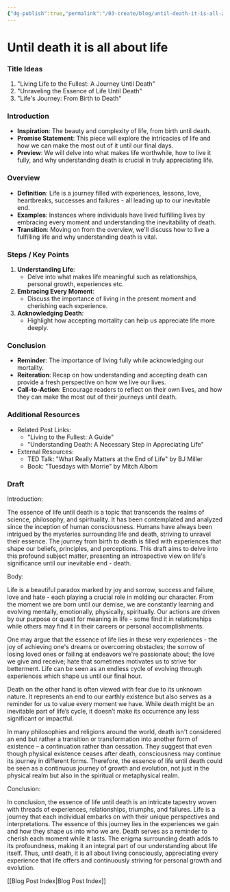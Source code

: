 ```yaml
---
{"dg-publish":true,"permalink":"/03-create/blog/until-death-it-is-all-about-life/","tags":["life","death"]}
---
```



# Until death it is all about life


### Title Ideas
1. "Living Life to the Fullest: A Journey Until Death"
2. "Unraveling the Essence of Life Until Death"
3. "Life's Journey: From Birth to Death"

### Introduction

- **Inspiration**: The beauty and complexity of life, from birth until death.
- **Promise Statement**: This piece will explore the intricacies of life and how we can make the most out of it until our final days.
- **Preview**: We will delve into what makes life worthwhile, how to live it fully, and why understanding death is crucial in truly appreciating life.

### Overview

- **Definition**: Life is a journey filled with experiences, lessons, love, heartbreaks, successes and failures - all leading up to our inevitable end.
- **Examples**: Instances where individuals have lived fulfilling lives by embracing every moment and understanding the inevitability of death.
- **Transition**: Moving on from the overview, we'll discuss how to live a fulfilling life and why understanding death is vital.




### Steps / Key Points

1. **Understanding Life**:
    - Delve into what makes life meaningful such as relationships, personal growth, experiences etc.
2. **Embracing Every Moment**:
    - Discuss the importance of living in the present moment and cherishing each experience.
3. **Acknowledging Death**:
    - Highlight how accepting mortality can help us appreciate life more deeply.

### Conclusion

- **Reminder**: The importance of living fully while acknowledging our mortality.
- **Reiteration**: Recap on how understanding and accepting death can provide a fresh perspective on how we live our lives.
- **Call-to-Action**: Encourage readers to reflect on their own lives, and how they can make the most out of their journeys until death.

### Additional Resources

- Related Post Links:
    - "Living to the Fullest: A Guide"
    - "Understanding Death: A Necessary Step in Appreciating Life"
- External Resources:
    - TED Talk: "What Really Matters at the End of Life" by BJ Miller
    - Book: "Tuesdays with Morrie" by Mitch Albom

### Draft
 Introduction:

The essence of life until death is a topic that transcends the realms of science, philosophy, and spirituality. It has been contemplated and analyzed since the inception of human consciousness. Humans have always been intrigued by the mysteries surrounding life and death, striving to unravel their essence. The journey from birth to death is filled with experiences that shape our beliefs, principles, and perceptions. This draft aims to delve into this profound subject matter, presenting an introspective view on life's significance until our inevitable end - death.

Body:

Life is a beautiful paradox marked by joy and sorrow, success and failure, love and hate - each playing a crucial role in molding our character. From the moment we are born until our demise, we are constantly learning and evolving mentally, emotionally, physically, spiritually. Our actions are driven by our purpose or quest for meaning in life - some find it in relationships while others may find it in their careers or personal accomplishments.

One may argue that the essence of life lies in these very experiences - the joy of achieving one's dreams or overcoming obstacles; the sorrow of losing loved ones or failing at endeavors we're passionate about; the love we give and receive; hate that sometimes motivates us to strive for betterment. Life can be seen as an endless cycle of evolving through experiences which shape us until our final hour.

Death on the other hand is often viewed with fear due to its unknown nature. It represents an end to our earthly existence but also serves as a reminder for us to value every moment we have. While death might be an inevitable part of life’s cycle, it doesn’t make its occurrence any less significant or impactful.

In many philosophies and religions around the world, death isn't considered an end but rather a transition or transformation into another form of existence – a continuation rather than cessation. They suggest that even though physical existence ceases after death, consciousness may continue its journey in different forms. Therefore, the essence of life until death could be seen as a continuous journey of growth and evolution, not just in the physical realm but also in the spiritual or metaphysical realm.

Conclusion:

In conclusion, the essence of life until death is an intricate tapestry woven with threads of experiences, relationships, triumphs, and failures. Life is a journey that each individual embarks on with their unique perspectives and interpretations. The essence of this journey lies in the experiences we gain and how they shape us into who we are. Death serves as a reminder to cherish each moment while it lasts. The enigma surrounding death adds to its profoundness, making it an integral part of our understanding about life itself. Thus, until death, it is all about living consciously, appreciating every experience that life offers and continuously striving for personal growth and evolution.



[[Blog Post Index\|Blog Post Index]]